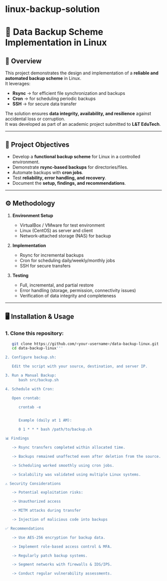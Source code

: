 # linux-backup-solution

# 🔐 Data Backup Scheme Implementation in Linux

## 📌 Overview
This project demonstrates the design and implementation of a **reliable and automated backup scheme** in Linux.  
It leverages:
- **Rsync** → for efficient file synchronization and backups  
- **Cron** → for scheduling periodic backups  
- **SSH** → for secure data transfer  

The solution ensures **data integrity, availability, and resilience** against accidental loss or corruption.  
It was developed as part of an academic project submitted to **L&T EduTech**.

---

## 🎯 Project Objectives
- Develop a **functional backup scheme** for Linux in a controlled environment.  
- Demonstrate **rsync-based backups** for directories/files.  
- Automate backups with **cron jobs**.  
- Test **reliability, error handling, and recovery**.  
- Document the **setup, findings, and recommendations**.  

---

## ⚙️ Methodology
1. **Environment Setup**
   - VirtualBox / VMware for test environment  
   - Linux (CentOS) as server and client  
   - Network-attached storage (NAS) for backup  

2. **Implementation**
   - Rsync for incremental backups  
   - Cron for scheduling daily/weekly/monthly jobs  
   - SSH for secure transfers  

3. **Testing**
   - Full, incremental, and partial restore  
   - Error handling (storage, permission, connectivity issues)  
   - Verification of data integrity and completeness  

---

## 🖥️ Installation & Usage

### 1. Clone this repository:
```bash
   git clone https://github.com/<your-username>/data-backup-linux.git
   cd data-backup-linux'''

2. Configure backup.sh:

   Edit the script with your source, destination, and server IP.

3. Run a Manual Backup:
      bash src/backup.sh

4. Schedule with Cron:

   Open crontab:

      crontab -e


      Example (daily at 1 AM):

      0 1 * * * bash /path/to/backup.sh

📊 Findings

   -> Rsync transfers completed within allocated time.

   -> Backups remained unaffected even after deletion from the source.

   -> Scheduling worked smoothly using cron jobs.

   -> Scalability was validated using multiple Linux systems.

⚠️ Security Considerations

   -> Potential exploitation risks:

   -> Unauthorized access

   -> MITM attacks during transfer

   -> Injection of malicious code into backups

✅ Recommendations

   -> Use AES-256 encryption for backup data.

   -> Implement role-based access control & MFA.

   -> Regularly patch backup systems.

   -> Segment networks with firewalls & IDS/IPS.

   -> Conduct regular vulnerability assessments.
